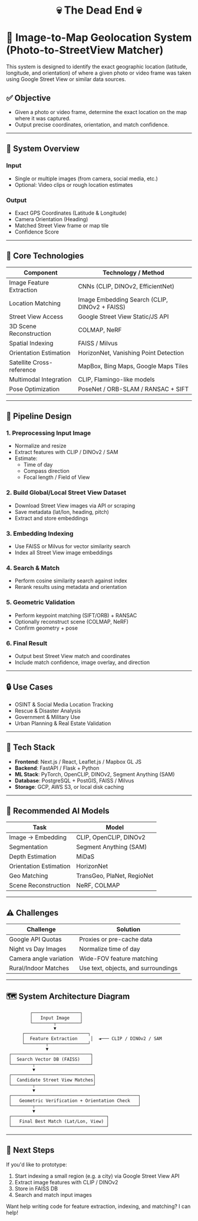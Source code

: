 <h1 align="center">💀 The Dead End 💀</h1>

# 🧠 Image-to-Map Geolocation System (Photo-to-StreetView Matcher)

This system is designed to identify the exact geographic location (latitude, longitude, and orientation) of where a given photo or video frame was taken using Google Street View or similar data sources.

## ✅ Objective
- Given a photo or video frame, determine the exact location on the map where it was captured.
- Output precise coordinates, orientation, and match confidence.

---

## 🔧 System Overview

### **Input**
- Single or multiple images (from camera, social media, etc.)
- Optional: Video clips or rough location estimates

### **Output**
- Exact GPS Coordinates (Latitude & Longitude)
- Camera Orientation (Heading)
- Matched Street View frame or map tile
- Confidence Score

---

## 🧠 Core Technologies

| Component                     | Technology / Method |
|------------------------------|---------------------|
| Image Feature Extraction     | CNNs (CLIP, DINOv2, EfficientNet) |
| Location Matching            | Image Embedding Search (CLIP, DINOv2 + FAISS) |
| Street View Access           | Google Street View Static/JS API |
| 3D Scene Reconstruction      | COLMAP, NeRF |
| Spatial Indexing             | FAISS / Milvus |
| Orientation Estimation       | HorizonNet, Vanishing Point Detection |
| Satellite Cross-reference    | MapBox, Bing Maps, Google Maps Tiles |
| Multimodal Integration       | CLIP, Flamingo-like models |
| Pose Optimization            | PoseNet / ORB-SLAM / RANSAC + SIFT |

---

## 🧪 Pipeline Design

### 1. Preprocessing Input Image
- Normalize and resize
- Extract features with CLIP / DINOv2 / SAM
- Estimate:
  - Time of day
  - Compass direction
  - Focal length / Field of View

### 2. Build Global/Local Street View Dataset
- Download Street View images via API or scraping
- Save metadata (lat/lon, heading, pitch)
- Extract and store embeddings

### 3. Embedding Indexing
- Use FAISS or Milvus for vector similarity search
- Index all Street View image embeddings

### 4. Search & Match
- Perform cosine similarity search against index
- Rerank results using metadata and orientation

### 5. Geometric Validation
- Perform keypoint matching (SIFT/ORB) + RANSAC
- Optionally reconstruct scene (COLMAP, NeRF)
- Confirm geometry + pose

### 6. Final Result
- Output best Street View match and coordinates
- Include match confidence, image overlay, and direction

---

## 🔒 Use Cases

- OSINT & Social Media Location Tracking
- Rescue & Disaster Analysis
- Government & Military Use
- Urban Planning & Real Estate Validation

---

## 🚀 Tech Stack

- **Frontend**: Next.js / React, Leaflet.js / Mapbox GL JS
- **Backend**: FastAPI / Flask + Python
- **ML Stack**: PyTorch, OpenCLIP, DINOv2, Segment Anything (SAM)
- **Database**: PostgreSQL + PostGIS, FAISS / Milvus
- **Storage**: GCP, AWS S3, or local disk caching

---

## 🤖 Recommended AI Models

| Task | Model |
|------|-------|
| Image → Embedding | CLIP, OpenCLIP, DINOv2 |
| Segmentation | Segment Anything (SAM) |
| Depth Estimation | MiDaS |
| Orientation Estimation | HorizonNet |
| Geo Matching | TransGeo, PlaNet, RegioNet |
| Scene Reconstruction | NeRF, COLMAP |

---

## ⚠️ Challenges

| Challenge | Solution |
|----------|----------|
| Google API Quotas | Proxies or pre-cache data |
| Night vs Day Images | Normalize time of day |
| Camera angle variation | Wide-FOV feature matching |
| Rural/Indoor Matches | Use text, objects, and surroundings |

---

## 🗺️ System Architecture Diagram

```
         ┌──────────────────┐
         │   Input Image    │
         └────────┬─────────┘
                  ▼
      ┌────────────────────────┐
      │  Feature Extraction     │  ◄─── CLIP / DINOv2 / SAM
      └────────┬───────────────┘
               ▼
 ┌──────────────────────────────┐
 │  Search Vector DB (FAISS)    │
 └────────┬─────────────────────┘
          ▼
 ┌───────────────────────────────┐
 │  Candidate Street View Matches│
 └────────┬──────────────────────┘
          ▼
 ┌────────────────────────────────────────────────┐
 │   Geometric Verification + Orientation Check   │
 └────────┬───────────────────────────────────────┘
          ▼
 ┌────────────────────────────────────┐
 │   Final Best Match (Lat/Lon, View) │
 └────────────────────────────────────┘
```

---

## 🧪 Next Steps

If you'd like to prototype:
1. Start indexing a small region (e.g. a city) via Google Street View API
2. Extract image features with CLIP / DINOv2
3. Store in FAISS DB
4. Search and match input images

Want help writing code for feature extraction, indexing, and matching? I can help!
